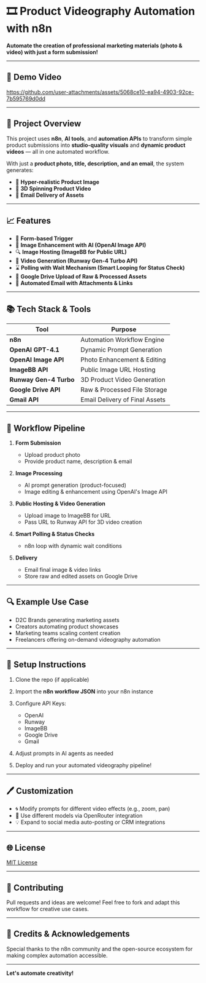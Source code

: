 # 🎞️ Product Videography Automation with n8n

**Automate the creation of professional marketing materials (photo & video) with just a form submission!**

---

## 🎥 **Demo Video**

https://github.com/user-attachments/assets/5068ce10-ea94-4903-92ce-7b595769d0dd

---

## 🚀 **Project Overview**

This project uses **n8n**, **AI tools**, and **automation APIs** to transform simple product submissions into **studio-quality visuals** and **dynamic product videos** — all in one automated workflow.

With just a **product photo, title, description, and an email**, the system generates:

* 📸 **Hyper-realistic Product Image**
* 🎥 **3D Spinning Product Video**
* 📧 **Email Delivery of Assets**

---

## 📈 **Features**

* 🔧 **Form-based Trigger**
* 🚀 **Image Enhancement with AI (OpenAI Image API)**
* 🔍 **Image Hosting (ImageBB for Public URL)**
* 🎥 **Video Generation (Runway Gen-4 Turbo API)**
* ⌛ **Polling with Wait Mechanism (Smart Looping for Status Check)**
* 📂 **Google Drive Upload of Raw & Processed Assets**
* 📧 **Automated Email with Attachments & Links**

---

## 📚 **Tech Stack & Tools**

| Tool                   | Purpose                        |
| ---------------------- | ------------------------------ |
| **n8n**                | Automation Workflow Engine     |
| **OpenAI GPT-4.1**     | Dynamic Prompt Generation      |
| **OpenAI Image API**   | Photo Enhancement & Editing    |
| **ImageBB API**        | Public Image URL Hosting       |
| **Runway Gen-4 Turbo** | 3D Product Video Generation    |
| **Google Drive API**   | Raw & Processed File Storage   |
| **Gmail API**          | Email Delivery of Final Assets |

---

## 🔬 **Workflow Pipeline**

1. **Form Submission**

   * Upload product photo
   * Provide product name, description & email

2. **Image Processing**

   * AI prompt generation (product-focused)
   * Image editing & enhancement using OpenAI's Image API

3. **Public Hosting & Video Generation**

   * Upload image to ImageBB for URL
   * Pass URL to Runway API for 3D video creation

4. **Smart Polling & Status Checks**

   * n8n loop with dynamic wait conditions

5. **Delivery**

   * Email final image & video links
   * Store raw and edited assets on Google Drive

---

## 🔍 **Example Use Case**

* D2C Brands generating marketing assets
* Creators automating product showcases
* Marketing teams scaling content creation
* Freelancers offering on-demand videography automation

---

## 🔧 **Setup Instructions**

1. Clone the repo (if applicable)
2. Import the **n8n workflow JSON** into your n8n instance
3. Configure API Keys:

   * OpenAI
   * Runway
   * ImageBB
   * Google Drive
   * Gmail
4. Adjust prompts in AI agents as needed
5. Deploy and run your automated videography pipeline!

---

## 🖊️ **Customization**

* 🌀 Modify prompts for different video effects (e.g., zoom, pan)
* 🌟 Use different models via OpenRouter integration
* 💡 Expand to social media auto-posting or CRM integrations

---

## 🌐 **License**

[MIT License](LICENSE)

---

## 🙋️ **Contributing**

Pull requests and ideas are welcome! Feel free to fork and adapt this workflow for creative use cases.

---

## 💬 **Credits & Acknowledgements**

Special thanks to the n8n community and the open-source ecosystem for making complex automation accessible.

---

**Let's automate creativity!**
